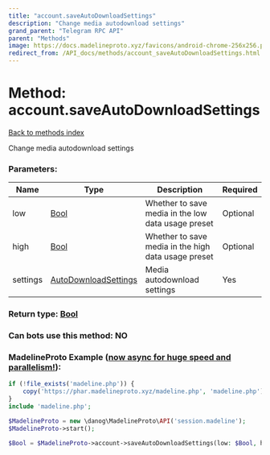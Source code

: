 ```yaml
---
title: "account.saveAutoDownloadSettings"
description: "Change media autodownload settings"
grand_parent: "Telegram RPC API"
parent: "Methods"
image: https://docs.madelineproto.xyz/favicons/android-chrome-256x256.png
redirect_from: /API_docs/methods/account_saveAutoDownloadSettings.html
---
```

# Method: account.saveAutoDownloadSettings
[Back to methods index](index.html)



Change media autodownload settings

### Parameters:

| Name     |    Type       | Description | Required |
|----------|---------------|-------------|----------|
|low|[Bool](/API_docs/types/Bool.html) | Whether to save media in the low data usage preset | Optional|
|high|[Bool](/API_docs/types/Bool.html) | Whether to save media in the high data usage preset | Optional|
|settings|[AutoDownloadSettings](/API_docs/types/AutoDownloadSettings.html) | Media autodownload settings | Yes|


### Return type: [Bool](/API_docs/types/Bool.html)

### Can bots use this method: **NO**


### MadelineProto Example ([now async for huge speed and parallelism!](https://docs.madelineproto.xyz/docs/ASYNC.html)):


```php
if (!file_exists('madeline.php')) {
    copy('https://phar.madelineproto.xyz/madeline.php', 'madeline.php');
}
include 'madeline.php';

$MadelineProto = new \danog\MadelineProto\API('session.madeline');
$MadelineProto->start();

$Bool = $MadelineProto->account->saveAutoDownloadSettings(low: $Bool, high: $Bool, settings: $AutoDownloadSettings, );
```

